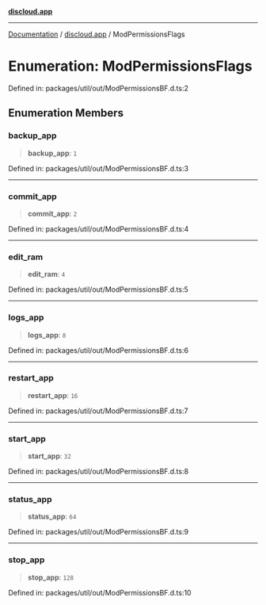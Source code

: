 [**discloud.app**](../README.md)

***

[Documentation](../../packages.md) / [discloud.app](../README.md) / ModPermissionsFlags

# Enumeration: ModPermissionsFlags

Defined in: packages/util/out/ModPermissionsBF.d.ts:2

## Enumeration Members

### backup\_app

> **backup\_app**: `1`

Defined in: packages/util/out/ModPermissionsBF.d.ts:3

***

### commit\_app

> **commit\_app**: `2`

Defined in: packages/util/out/ModPermissionsBF.d.ts:4

***

### edit\_ram

> **edit\_ram**: `4`

Defined in: packages/util/out/ModPermissionsBF.d.ts:5

***

### logs\_app

> **logs\_app**: `8`

Defined in: packages/util/out/ModPermissionsBF.d.ts:6

***

### restart\_app

> **restart\_app**: `16`

Defined in: packages/util/out/ModPermissionsBF.d.ts:7

***

### start\_app

> **start\_app**: `32`

Defined in: packages/util/out/ModPermissionsBF.d.ts:8

***

### status\_app

> **status\_app**: `64`

Defined in: packages/util/out/ModPermissionsBF.d.ts:9

***

### stop\_app

> **stop\_app**: `128`

Defined in: packages/util/out/ModPermissionsBF.d.ts:10
